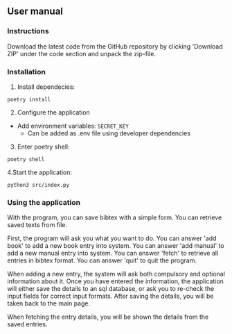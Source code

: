 ## User manual

### Instructions

Download the latest code from the GitHub repository by clicking 'Download ZIP' under the code section and unpack the zip-file.

### Installation

1. Install dependecies:

```
poetry install
```

2. Configure the application
* Add environment variables: ``SECRET_KEY`` 
  * Can be added as .env file using developer dependencies

3. Enter poetry shell:

```
poetry shell
```

4.Start the application:

```
python3 src/index.py
```

### Using the application



With the program, you can save bibtex with a simple form. You can retrieve saved texts from file.

First, the program will ask you what you want to do. You can answer 'add book' to add a new book entry into system. You can answer 'add manual' to add a new manual entry into system. You can answer 'fetch' to retrieve all entries in bibtex format. You can answer 'quit' to quit the program. 

When adding a new entry, the system will ask both compulsory and optional information about it. Once you have entered the information, the application will either save the details to an sql database, or ask you to re-check the input fields for correct input formats. After saving the details, you will be taken back to the main page.

When fetching the entry details, you will be shown the details from the saved entries. 



